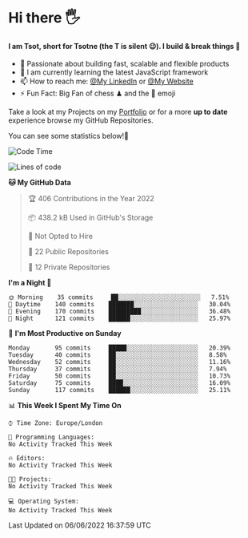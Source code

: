 # Hi there :raised_hand_with_fingers_splayed:
#### I am Tsot, short for Tsotne (the T is silent :wink:). I build & break things :space_invader:
- :telescope: Passionate about building fast, scalable and flexible products
- :seedling: I am currently learning the latest JavaScript framework 
- :mailbox: How to reach me: [@My LinkedIn](https://www.linkedin.com/in/tsotne-gvadzabia/) or [@My Website](https://tsotne.co.uk/contact)
- :zap: Fun Fact: Big Fan of chess ♟ and the 👾 emoji

Take a look at my Projects on my [Portfolio](https://tsotne.co.uk/) or for a more **up to date** experience browse my GitHub Repositories.

You can see some statistics below!:space_invader:
<!--START_SECTION:waka-->
![Code Time](http://img.shields.io/badge/Code%20Time-761%20hrs%202%20mins-blue)

![Lines of code](https://img.shields.io/badge/From%20Hello%20World%20I%27ve%20Written-626%20Thousand%20lines%20of%20code-blue)

**🐱 My GitHub Data** 

> 🏆 406 Contributions in the Year 2022
 > 
> 📦 438.2 kB Used in GitHub's Storage 
 > 
> 🚫 Not Opted to Hire
 > 
> 📜 22 Public Repositories 
 > 
> 🔑 12 Private Repositories  
 > 
**I'm a Night 🦉** 

```text
🌞 Morning    35 commits     ██░░░░░░░░░░░░░░░░░░░░░░░   7.51% 
🌆 Daytime    140 commits    ███████░░░░░░░░░░░░░░░░░░   30.04% 
🌃 Evening    170 commits    █████████░░░░░░░░░░░░░░░░   36.48% 
🌙 Night      121 commits    ██████░░░░░░░░░░░░░░░░░░░   25.97%

```
📅 **I'm Most Productive on Sunday** 

```text
Monday       95 commits     █████░░░░░░░░░░░░░░░░░░░░   20.39% 
Tuesday      40 commits     ██░░░░░░░░░░░░░░░░░░░░░░░   8.58% 
Wednesday    52 commits     ██░░░░░░░░░░░░░░░░░░░░░░░   11.16% 
Thursday     37 commits     ██░░░░░░░░░░░░░░░░░░░░░░░   7.94% 
Friday       50 commits     ██░░░░░░░░░░░░░░░░░░░░░░░   10.73% 
Saturday     75 commits     ████░░░░░░░░░░░░░░░░░░░░░   16.09% 
Sunday       117 commits    ██████░░░░░░░░░░░░░░░░░░░   25.11%

```


📊 **This Week I Spent My Time On** 

```text
⌚︎ Time Zone: Europe/London

💬 Programming Languages: 
No Activity Tracked This Week

🔥 Editors: 
No Activity Tracked This Week

🐱‍💻 Projects: 
No Activity Tracked This Week

💻 Operating System: 
No Activity Tracked This Week

```


 Last Updated on 06/06/2022 16:37:59 UTC
<!--END_SECTION:waka-->
